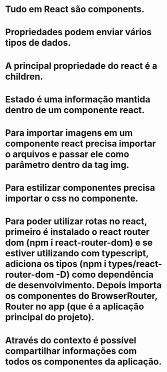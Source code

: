 # Tudo em React são components.
# Propriedades podem enviar vários tipos de dados.
# A principal propriedade do react é a children.
# Estado é uma informação mantida dentro de um componente react.
# Para importar imagens em um componente react precisa importar o arquivos e passar ele como parâmetro dentro da tag img.
# Para estilizar componentes precisa importar o css no componente.
# Para poder utilizar rotas no react, primeiro é instalado o react router dom (npm i react-router-dom) e se estiver utilizando com typescript, adiciona os tipos (npm i types/react-router-dom -D) como dependência de desenvolvimento. Depois importa os componentes do BrowserRouter, Router no app (que é a aplicação principal do projeto).
# Através do contexto é possível compartilhar informações com todos os componentes da aplicação.
